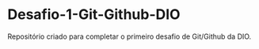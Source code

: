 # Desafio-1-Git-Github-DIO
Repositório criado para completar o primeiro desafio de Git/Github da DIO.
